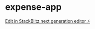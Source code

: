 # expense-app

[Edit in StackBlitz next generation editor ⚡️](https://stackblitz.com/~/github.com/tomideo3/expense-app)